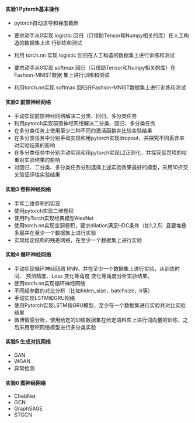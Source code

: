 #### 实验1 Pytorch基本操作

* pytorch自动求导和梯度截断

* 要求动手从0实现 logistic 回归（只借助Tensor和Numpy相关的库）在人工构造的数据集上进 行训练和测试
* 利用 torch.nn 实现 logistic 回归在人工构造的数据集上进行训练和测试
* 要求动手从0实现 softmax 回归（只借助Tensor和Numpy相关的库）在Fashion-MNIST数据 集上进行训练和测试
* 利用torch.nn实现 softmax 回归在Fashion-MNIST数据集上进行训练和测试

#### 实验2 前馈神经网络

* 手动实现前馈神经网络解决二分类、回归、多分类任务
* 利用pytorch实现前馈神经网络解决二分类、回归、多分类任务
* 在多分类任务上使用至少三种不同的激活函数并比较实验结果
* 在多分类任务中分别手动实现和用pytorch实现dropout，并探究不同丢弃率对实验结果的影响
* 在多分类任务中分别手动实现和用pytorch实现L2正则化，并探究惩罚项的权重对实验结果的影响
* 对回归、二分类、多分类任务分别选择上述实验效果最好的模型，采用10折交叉验证评估实验结果

#### 实验3 卷积神经网络

* 手写二维卷积的实现
* 使用pytorch实现二维卷积
* 使用PyTorch实现经典模型AlexNet
* 使用torch.nn实现空洞卷积，要求dilation满足HDC条件（如1,2,5）且要堆叠多层并在至少一个数据集上进行实验
* 实现给定结构的残差网络，在至少一个数据集上进行实验

#### 实验4 循环神经网络

* 手动实现循环神经网络 RNN，并在至少一个数据集上进行实验，从训练时间、 预测精度、Loss 变化等角度 变化等角度分析实验结果。
* 使用torch.nn实现循环神经网络
* 不同超参数的对比分析（比如hiden_size，batchsize，lr等）
* 手动实现LSTM和GRU网络
* 使用Pytorch实现LSTM和GRU模型，至少在一个数据集进行实验并对比实验结果
* 微博情感分析，使用给定的训练数据集在给定语料库上进行词向量的训练，之后采用卷积网络模型进行多分类实验

#### 实验5 生成对抗网络

* GAN
* WGAN
* 异常检测

#### 实验6 图神经网络

* ChebNet
* GCN
* GraphSAGE
* STGCN



